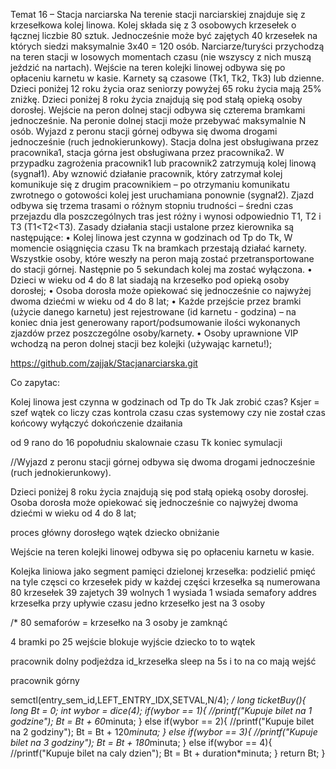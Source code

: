 Temat 16 – Stacja narciarska
Na terenie stacji narciarskiej znajduje się z krzesełkowa kolej linowa. Kolej składa się z 3 osobowych krzesełek o łącznej liczbie 80 sztuk. Jednocześnie może być zajętych 40 krzesełek na których siedzi maksymalnie 3x40 = 120 osób. Narciarze/turyści przychodzą na teren stacji w losowych momentach czasu (nie wszyscy z nich muszą jeździć na nartach). Wejście na teren kolejki linowej odbywa się po opłaceniu karnetu w kasie. Karnety są czasowe (Tk1, Tk2, Tk3) lub dzienne. Dzieci poniżej 12 roku życia oraz seniorzy powyżej 65 roku życia mają 25% zniżkę. Dzieci poniżej 8 roku życia znajdują się pod stałą opieką osoby dorosłej.
Wejście na peron dolnej stacji odbywa się czterema bramkami jednocześnie. Na peronie dolnej stacji może przebywać maksymalnie N osób. Wyjazd z peronu stacji górnej odbywa się dwoma drogami jednocześnie (ruch jednokierunkowy). Stacja dolna jest obsługiwana przez pracownika1, stacja górna jest obsługiwana przez pracownika2. W przypadku zagrożenia pracownik1 lub pracownik2 zatrzymują kolej linową (sygnał1). Aby wznowić działanie pracownik, który zatrzymał kolej komunikuje się z drugim pracownikiem – po otrzymaniu komunikatu zwrotnego o gotowości kolej jest uruchamiana ponownie (sygnał2).
Zjazd odbywa się trzema trasami o różnym stopniu trudności – średni czas przejazdu dla poszczególnych tras jest różny i wynosi odpowiednio T1, T2 i T3 (T1<T2<T3).
Zasady działania stacji ustalone przez kierownika są następujące:
•
Kolej linowa jest czynna w godzinach od Tp do Tk, W momencie osiągnięcia czasu Tk na bramkach przestają działać karnety. Wszystkie osoby, które weszły na peron mają zostać przetransportowane do stacji górnej. Następnie po 5 sekundach kolej ma zostać wyłączona.
•
Dzieci w wieku od 4 do 8 lat siadają na krzesełko pod opieką osoby dorosłej;
•
Osoba dorosła może opiekować się jednocześnie co najwyżej dwoma dziećmi w wieku od 4 do 8 lat;
•
Każde przejście przez bramki (użycie danego karnetu) jest rejestrowane (id karnetu - godzina) – na koniec dnia jest generowany raport/podsumowanie ilości wykonanych zjazdów przez poszczególne osoby/karnety.
•
Osoby uprawnione VIP wchodzą na peron dolnej stacji bez kolejki (używając karnetu!);

https://github.com/zajjak/Stacjanarciarska.git



Co zapytac:

Kolej linowa jest czynna w godzinach od Tp do Tk
Jak zrobić czas?
Ksjer = szef
wątek co liczy czas kontrola czasu czas systemowy czy nie został czas końcowy 
wyłączyć
dokończenie dzaiłania

od 9 rano do 16 popołudniu
skalownaie czasu 
Tk koniec symulacji

//Wyjazd z peronu stacji górnej odbywa się dwoma drogami jednocześnie (ruch jednokierunkowy).

Dzieci poniżej 8 roku życia znajdują się pod stałą opieką osoby dorosłej.
Osoba dorosła może opiekować się jednocześnie co najwyżej dwoma dziećmi w wieku od 4 do 8 lat;

proces główny dorosłego
wątek dziecko obniżanie

Wejście na teren kolejki linowej odbywa się po opłaceniu karnetu w kasie.

Kolejka liniowa
jako segment pamięci dzielonej
    krzesełka:
    podzielić pmięć na tyle częsci co krzesełek
    pidy w każdej części
    krzesełka są numerowana
    80 krzesełek 39 zajetych 39 wolnych 1 wysiada 1 wsiada
    semafory addres krzesełka przy upływie czasu
    jedno krzesełko jest na 3 osoby

/*
80 semaforów = krzesełko
na 3 osoby je zamknąć

4 bramki po 25
wejście blokuje
wyjście 
dziecko to to wątek

pracownik dolny
   podjeżdza id_krzesełka 
   sleep na 5s
   i to na co mają wejść

pracownik górny

semctl(entry_sem_id,LEFT_ENTRY_IDX,SETVAL,N/4);
*/
long ticketBuy(){
    long Bt = 0;
    int wybor = dice(4);
    if(wybor == 1){
        //printf("Kupuje bilet na 1 godzine");
        Bt = Bt + 60*minuta;
    }
    else if(wybor == 2){
        //printf("Kupuje bilet na 2 godziny");
        Bt = Bt + 120*minuta;
    }
    else if(wybor == 3){
        //printf("Kupuje bilet na 3 godziny");
        Bt = Bt + 180*minuta;
    }
    else if(wybor == 4){
        //printf("Kupuje bilet na caly dzien");
        Bt = Bt + duration*minuta;
    }
    return Bt;
}